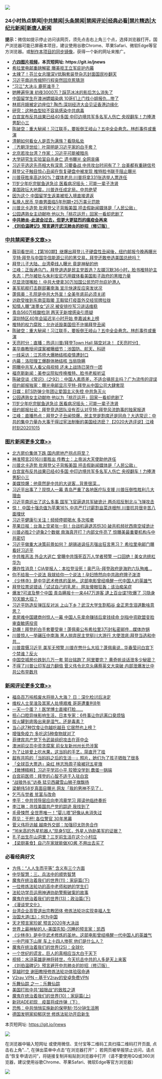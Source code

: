 ![](https://raw.githubusercontent.com/fqnews/bnews/master/64photo/fqnews-qr.jpg)

<div id="tt">
<h3>24小时热点禁闻|<a href="#%E4%B8%AD%E5%85%B1%E7%A6%81%E9%97%BB%E6%9B%B4%E5%A4%9A%E6%96%87%E7%AB%A0">中共禁闻</a>|<a href="#%E5%9B%BE%E7%89%87%E6%96%B0%E9%97%BB%E6%9B%B4%E5%A4%9A%E6%96%87%E7%AB%A0">头条禁闻</a>|<a href="#%E6%96%B0%E9%97%BB%E8%AF%84%E8%AE%BA%E6%9B%B4%E5%A4%9A%E6%96%87%E7%AB%A0">禁闻评论|<a href="#%E5%BF%85%E7%9C%8B%E7%BB%8F%E5%85%B8%E5%A5%BD%E6%96%87">经典必看|<a href="/video.md#%E7%A6%81%E7%89%87%E7%B2%BE%E9%80%89">禁片精选</a>|<a href="https://github.com/fqnews/djy/blob/master/gb/nf1351518.md#1">大纪元新闻</a>|<a href="https://github.com/fqnews/ntdtv/blob/master/gb/prog204.md#1">新唐人新闻</a></h3>
<div><b>提示：</b>微信如提示停止访问该网页，须先点击右上角三个点，选择浏览器打开。国产浏览器可能已屏蔽本项目，建议使用谷歌Chrome、苹果Safari、微软Edge等官方浏览器。或<a href="https://github.com/fqnews/bnews/blob/master/%E5%88%B6%E4%BD%9Cgit%E7%A6%81%E9%97%BB%E9%95%9C%E5%83%8F.md">制作本项目的同步镜像</a>，获得一个新的网址来推广。</div>
<ul>
<li><b><a href="http://d1.bdrive.tk/64.mp4" target="_blank">六四图片视频</a>，本页短网址: https://git.io/jnews</b></li>
<li><a href="/cbnews/20201015/1414290.md">希拉里电邮重磅解密 曝美拒王立军庇护内幕</a></li>
<li><a href="/baitai/20201015/1414345.md">太辣了！芬兰女总理深V低胸套装登杂志封面国民吵翻天</a></li>
<li><a href="/headline/20201015/1414421.md">习近平南巡传缩短行程突然回京惹猜测</a></li>
<li><a href="/comments/20201015/1414314.md">“习江”大决斗 鹿死谁手？</a></li>
<li><a href="/yule/20201016/1414725.md">她睡遍导演 初夜3000万？踩范冰冰的影后怎么消失了</a></li>
<li><a href="/cnnews/20201016/1414612.md">中国留学生在澳洲嫖娼染病 10哥们上门找小姐报仇…惨了</a></li>
<li><a href="/cnnews/20201015/1414325.md">林郑月娥被定边座位? 陶杰:深圳经济大会见证香港边缘化</a></li>
<li><a href="/cnnews/20201016/1414540.md">研究：这种血型较不容易感染中共病毒</a></li>
<li><a href="/topimagenews/20201015/1414487.md">白宫宣布反共战果已经40多国 中印边境共军多名军人伤亡 央视翻车！力捧渣男配小三</a></li>
<li><a href="/cbnews/20201016/1414720.md">陈破空：重大秘闻！习江联手，要扳倒王岐山？五中全会悬念。林彪事件或重演</a></li>
<li><a href="/lifebaike/20201016/1414813.md">清朝如何看女人是否为满族？看隐私处</a></li>
<li><a href="/ssgc/20201016/1414588.md">〖兲朝浮世绘〗叶简明是习近平家的白手套？</a></li>
<li><a href="/cnnews/20201016/1414746.md">北京若攻台湾？作家：习近平可能被暗杀</a></li>
<li><a href="/cnnews/20201015/1414322.md">大学研究生实验室自杀身亡 遗书曝光 全网哀痛</a></li>
<li><a href="/cnnews/20201015/1414428.md">习近平选这先亮相大有深意 习要备战 中共攻台时间有了？ 台美都有重磅信号</a></li>
<li><a href="/cbnews/20201015/1414414.md">拜登父子触目惊心丑闻在恢复硬盘中被发现 推特脸书联手阻止曝光</a></li>
<li><a href="/cnnews/20201016/1414815.md">川普获胜率高达90%？媒体老总:川普将拿331张选举人票连任</a></li>
<li><a href="/cbnews/20201016/1414509.md">11岁少年吃完鱿鱼送急诊 医看病况摇头：可能一辈子洗肾</a></li>
<li><a href="/bannedvideo/20201016/1414867.md">美国政坛大地震，川普连任成定局，中共绝望</a></li>
<li><a href="/lifebaike/20201015/1414320.md">因为这个 中国留学生返美被拒入境直接遣返</a></li>
<li><a href="/lifebaike/20201015/1414321.md">私换人民币 华裔男面临5年刑期+25万美元罚款</a></li>
<li><a href="/topimagenews/20201016/1414577.md">川普北卡造势 批拜登父子背叛美国 抨击假新闻媒体是「人民公敌」</a></li>
<li><a href="/cbnews/20201016/1414510.md">公园遇熟女主动献吻 他以为「桃花运开」回家一看却悲剧了</a></li>
<li><b><a href="/comments/20200211/1275071.md" target="_blank">中共肺炎-此波会过去，但更大更猛烈的瘟疫会再来</a></b></li>
<li><b><a href="/comments/20200207/1272816.md" target="_blank">《刘伯温碑记》预言避开武汉肺炎的妙招（修订版）</a></b></li>
</ul>
</div>

<div class="catlist">
<h3><a href="/cbnews/" target="_blank">中共禁闻</a><span><a href="/cbnews/" target="_blank" rel="nofollow">更多文章>></a></span></h3>
<ul>
<li><a href="/cbnews/20201016/1414941.md" target="_blank">薇羽看世间：【第160期】继爆出拜登儿子硬盘性丑闻後，纽约邮报今晚再曝光亨特·拜登与中国华信能源公司的黑交易，拜登还敢参选美国总统吗？</a></li>
<li><a href="/cbnews/20201016/1414929.md" target="_blank">拜登儿子大陆、台湾牵线人曝光 竟是神秘的他</a></li>
<li><a href="/cbnews/20201016/1414894.md" target="_blank">江峰：正版通乌门，拜登退选是民主党首选？左媒沉默36小时，脸书推特护主失态；巴尔被批与朱利安尼巧用媒体看美国影子政府的黑暗力量</a></li>
<li><a href="/cbnews/20201016/1414883.md" target="_blank">尽显流氓嘴脸！ 中共大使拿30万加国公民恐吓勿庇护港人</a></li>
<li><a href="/cbnews/20201016/1414849.md" target="_blank">美军航舰打击群部署南海 宣示快速反应突发状况</a></li>
<li><a href="/cbnews/20201016/1414832.md" target="_blank">蓬佩奥：孔院是中共大外宣！全美年底前必须关闭</a></li>
<li><a href="/cbnews/20201016/1414792.md" target="_blank">访欧受挫到东南亚取暖 王毅猛打疫苗外交经贸牌拉拢</a></li>
<li><a href="/cbnews/20201016/1414791.md" target="_blank">知情人曝“泼墨女”近况 被安排抄写习讲话维稳</a></li>
<li><a href="/cbnews/20201016/1414790.md" target="_blank">青岛560万核酸检测 两天无新增感染引质疑</a></li>
<li><a href="/cbnews/20201016/1414789.md" target="_blank">深圳特区40年会延迟半小时开始 李嘉诚未上榜</a></li>
<li><a href="/cbnews/20201016/1414765.md" target="_blank">推特的权力腐败：允许诋毁美国但不许揭拜登丑闻</a></li>
<li><a href="/cbnews/20201016/1414720.md" target="_blank">陈破空：重大秘闻！习江联手，要扳倒王岐山？五中全会悬念。林彪事件或重演</a></li>
<li><a href="/cbnews/20201016/1414635.md" target="_blank">天亮时分：直播：热评川普/拜登Town Hall 隔空对决！【天亮时分】</a></li>
<li><a href="/cbnews/20201016/1414593.md" target="_blank">美华裔教授间谍案被曝细节：涉国防、航天、科研</a></li>
<li><a href="/cbnews/20201016/1414592.md" target="_blank">一线采访：江苏师大爆肺结核疫情遭封口</a></li>
<li><a href="/cbnews/20201016/1414591.md" target="_blank">内幕：洛阳理工爆群体肺结核 当局隐瞒</a></li>
<li><a href="/cbnews/20201016/1414578.md" target="_blank">网曝中共军人看父母视频 还未上战场已哭作一团</a></li>
<li><a href="/cbnews/20201016/1414565.md" target="_blank">福克斯新闻：美参议院拟传唤推特、脸书老板听证</a></li>
<li><a href="/cbnews/20201016/1414551.md" target="_blank">陈破空谈《常识》（之92）：中国人素质差，不适合搞民主吗？广为流传的谬误</a></li>
<li><a href="/cbnews/20201016/1414547.md" target="_blank">纽约邮报独家：曝光电邮显示亨特-拜登从中国公司大肆套现</a></li>
<li><a href="/cbnews/20201016/1414537.md" target="_blank">日媒：BTS防弹少年团让爱国主义失控 中共急灭火</a></li>
<li><a href="/cbnews/20201016/1414510.md" target="_blank">公园遇熟女主动献吻 他以为「桃花运开」回家一看却悲剧了</a></li>
<li><a href="/cbnews/20201016/1414509.md" target="_blank">11岁少年吃完鱿鱼送急诊 医看病况摇头：可能一辈子洗肾</a></li>
<li><a href="/cbnews/20201016/1414501.md" target="_blank">纽约邮报社论：拜登竞选团队没有否认对亨特-拜登风流韵事的独家报道</a></li>
<li><a href="/cbnews/20201015/1414454.md" target="_blank">江峰：直播热点：拜登之子丑闻惊爆，民主党是割席还是同舟？大选常识：中共的集中力量办大事干得过宪法制衡的美国经济麽？【2020大选评说】江峰时刻20201015</a></li>

</ul>
</div>
<div class="catlist">
<h3><a href="/topimagenews/" target="_blank">图片新闻</a><span><a href="/topimagenews/" target="_blank" rel="nofollow">更多文章>></a></span></h3>
<ul>
<li><a href="/topimagenews/20201016/1414946.md" target="_blank">北方房价集体下跌 国内房地产拐点将至？</a></li>
<li><a href="/topimagenews/20201016/1414788.md" target="_blank">神准预言2016川普胜出 传教士：上帝派大天使助他连任</a></li>
<li><a href="/topimagenews/20201016/1414577.md" target="_blank">川普北卡造势 批拜登父子背叛美国 抨击假新闻媒体是「人民公敌」</a></li>
<li><a href="/topimagenews/20201015/1414487.md" target="_blank">白宫宣布反共战果已经40多国 中印边境共军多名军人伤亡 央视翻车！力捧渣男配小三</a></li>
<li><a href="/topimagenews/20201015/1414211.md" target="_blank">美媒惊爆：他竟然是中共的大说客&#8230;背景很深&#8230;</a></li>
<li><a href="/topimagenews/20201014/1413834.md" target="_blank">习近平出事了？现惊人一幕 青岛严重了各地医疗队支援 川普压倒性胜利几大理由</a></li>
<li><a href="/topimagenews/20201014/1413822.md" target="_blank">习近平南巡出了这么多事 国军飞官逼退共军破诡计 两杀招反制北斗飞弹攻击</a></li>
<li><a href="/topimagenews/20201014/1413721.md" target="_blank">惊！ 中国十强总值为苹果16% 中共严打讨薪割韭菜连根刨 川普抗共很辛苦八面埋伏</a></li>
<li><a href="/topimagenews/20201014/1413546.md" target="_blank">习近平健康引关注！频频停顿喝水 多次咳嗽</a></li>
<li><a href="/topimagenews/20201014/1413454.md" target="_blank">苹果日报：台海上空紧张一刻！台战机逼退苏恺30 破共机频扰西南空域诡计</a></li>
<li><a href="/topimagenews/20201014/1413242.md" target="_blank">川普必胜2个迹象2个数据 南海真开打？内部文件亮了 惊曝美最重要机构与中共密切</a></li>
<li><a href="/topimagenews/20201013/1413145.md" target="_blank">习近平做重大决策前景如何？ 胡锡进讽任志强出狂言黑习？ 希拉里电邮门曝看好习近平</a></li>
<li><a href="/topimagenews/20201013/1413095.md" target="_blank">中共推恶法 外企大逃亡 曾曝中共饿死百万人学者预警 一口回绝！美女总统杠华为</a></li>
<li><a href="/topimagenews/20201013/1412954.md" target="_blank">爆炸性消息！CIA举报人：本拉登没死！奥巴马-拜登政府是海豹六队殉难…</a></li>
<li><a href="/topimagenews/20201013/1412852.md" target="_blank">你不给我一个说法 我就给你一个说法！孕妇愤然向中共政府牌子泼漆</a></li>
<li><a href="/comments/20201013/1412612.md" target="_blank">《少林寺》是中华武术修炼的圣地，这部电影曾经唤醒一代中国人的英雄气</a></li>
<li><a href="/topimagenews/20201013/1412639.md" target="_blank">拜登拉票说错话「试试自己的乳房」 网友傻眼狂轰：该治痴呆症</a></li>
<li><a href="/topimagenews/20201012/1412597.md" target="_blank">爆发?可波及整个中国 青岛瞒报十一来447万游客 逮上百台谍?吹爆了 习隐身10天酿大招？</a></li>
<li><a href="/topimagenews/20201012/1412563.md" target="_blank">习近平防造反弹压反对派 上山下乡？武汉大学生割稻谷 金正恩含泪道歉啥意思？</a></li>
<li><a href="/topimagenews/20201012/1412531.md" target="_blank">卖房难中国建商创惊人一幕 中国人先拿命赚钱后拿钱续命 剑指中资欧盟变脸审查敏感投资</a></li>
<li><a href="/topimagenews/20201012/1412355.md" target="_blank">劲爆！拜登的白手套要受审！蓬佩奥公布希拉里3万封私密邮件…媒体炸锅</a></li>
<li><a href="/topimagenews/20201012/1412097.md" target="_blank">川普惊人一举碾压中南海 黑人抛弃民主党挺川大游行 大使泄底:拜登当选和中共&#8230;</a></li>
<li><a href="/topimagenews/20201012/1412078.md" target="_blank">川普震慑习近平 美军无预警 川普在憋什么大招？蓬佩奥说.. 华春莹问白宫下个禁谁？反火</a></li>
<li><a href="/topimagenews/20201011/1412001.md" target="_blank">中国空城房价跌到几万一套 郭台铭跑了 阿里要完？ 黄奇帆谈话泄多少秘密？</a></li>
<li><a href="/topimagenews/20201010/1411589.md" target="_blank">不得了川普让印军战力翻倍 菅义伟令北京头痛蔡英文大突破 内部泄爆发比中共公布早数月</a></li>

</ul>
</div>
<div class="catlist">
<h3><a href="/comments/" target="_blank">新闻评论</a><span><a href="/comments/" target="_blank" rel="nofollow">更多文章>></a></span></h3>
<ul>
<li><a href="/comments/20201016/1414995.md" target="_blank">福岛百万吨核废水将排入大海？ 日：深化检讨后决定</a></li>
<li><a href="/comments/20201016/1414983.md" target="_blank">维权人士吴淦及其家人处境艰难 哥哥遭重判8年</a></li>
<li><a href="/comments/20201016/1414938.md" target="_blank">一天一个蛋？！医学博士直接打脸&#8230;&#8230;</a></li>
<li><a href="/comments/20201016/1414937.md" target="_blank">担心口腔异味影响生活，日本专家：6件事让你远离口臭烦恼</a></li>
<li><a href="/comments/20201016/1414936.md" target="_blank">拔火罐到底吸出来是湿气，还是毒素？</a></li>
<li><a href="/comments/20201016/1414935.md" target="_blank">当心这7种饮食让你越吃越丑 它居然也上榜？</a></li>
<li><a href="/comments/20201016/1414934.md" target="_blank">增强免疫力 多吃这5种食物就对了</a></li>
<li><a href="/comments/20201016/1414919.md" target="_blank">菲律宾共产党下令武装组织攻击在菲中企</a></li>
<li><a href="/comments/20201016/1414918.md" target="_blank">澳洲前议员中资贪腐案 前女友新州州长恐涉案</a></li>
<li><a href="/comments/20201016/1414917.md" target="_blank">为了让娃爱上吃水果，这当妈的手艺，简直开了挂</a></li>
<li><a href="/comments/20201016/1414916.md" target="_blank">超有共鸣的「当妈妈之后的生活⋯」照片，她们为了孩子牺牲了很多</a></li>
<li><a href="/comments/20201016/1414903.md" target="_blank">「全球百大票选」染红 林志玲周子瑜被冠五星旗</a></li>
<li><a href="/comments/20201016/1414862.md" target="_blank">【微博精粹】习近平学邓小平 狡猾没学到 蠢蛋一锅端</a></li>
<li><a href="/comments/20201016/1414831.md" target="_blank">白宫前医师：拜登的心智不适于入驻白宫</a></li>
<li><a href="/comments/20201016/1414830.md" target="_blank">“战狼外长”访泰 猛见西藏雪山狮子旗飘扬</a></li>
<li><a href="/comments/20201016/1414829.md" target="_blank">梁朝伟58岁真面目曝光 网友「我的男神不见了」</a></li>
<li><a href="/comments/20201016/1414809.md" target="_blank">乞丐与觉者 贫富与改命</a></li>
<li><a href="/comments/20201016/1414808.md" target="_blank">李平：中共领导层应向李鸿章学习 拜读他临终奏折</a></li>
<li><a href="/comments/20201016/1414807.md" target="_blank">李江琳：寻找美国共产党的踪迹 我找到了</a></li>
<li><a href="/comments/20201016/1414806.md" target="_blank">毛骨悚然 全世界唯一！“婴儿塔”好像从未消失过</a></li>
<li><a href="/comments/20201016/1414805.md" target="_blank">荐见：干杯! 各位警官 30年黑幕</a></li>
<li><a href="/comments/20201016/1414760.md" target="_blank">菅义伟将访越 越南外交部：加强印太防务合作</a></li>
<li><a href="/comments/20201016/1414759.md" target="_blank">“16米高的外星机器人”现身51区，外星人协助美军的证据？</a></li>
<li><a href="/comments/20201016/1414758.md" target="_blank">孔子出生在山洞里？三岁前生活在这个小村庄</a></li>
<li><a href="/comments/20201016/1414757.md" target="_blank">【梁厨美食】自己在家就能做XO酱 不用出去买了</a></li>

</ul>
</div>

<div class="catlist">
<h3>必看经典好文</h3>
<ul>
<li><a href="/comments/20200720/1363377.md" target="_blank">方伟：“人人生而平等” 含义有三个方面</a></li>
<li><a href="/comments/20200605/783248.md" target="_blank">中华智慧：三、兵法中的顺势智慧</a></li>
<li><a href="/topimagenews/20180530/950691.md" target="_blank">魔鬼在统治着我们的世界(11)：家庭篇(下)</a></li>
<li><a href="/cbnews/20200702/1354550.md" target="_blank">一位修炼法轮功的高中老师和她的学生们</a></li>
<li><a href="/cbnews/20170626/780479.md" target="_blank">法轮功学员运用神通协助警察破案的故事</a></li>
<li><a href="/topimagenews/20180602/951960.md" target="_blank">魔鬼在统治着我们的世界(13)：政治篇(下)</a></li>
<li><a href="/comments/20200521/783167.md" target="_blank">《漫谈党文化》</a></li>
<li><a href="/comments/20200528/1335859.md" target="_blank">台湾企业高管退出宗教团体 修炼法轮功实现幸福人生</a></li>
<li><a href="/cbnews/20180311/913065.md" target="_blank">治国大道(五)：何为中国</a></li>
<li><a href="/topimagenews/20200513/1327828.md" target="_blank">天才预言家珍妮 预言2020年大决战</a></li>
<li><a href="/comments/20200605/783244.md" target="_blank">世界上最神秘的人-美国先知-沉睡的预言家：凯西</a></li>
<li><a href="/comments/20201013/1412612.md" target="_blank">《少林寺》是中华武术修炼的圣地，这部电影曾经唤醒一代中国人的英雄气</a></li>
<li><a href="/cbnews/20200611/1343057.md" target="_blank">一中巴摔下山崖 车上十四人惨死 他们是什么人？</a></li>
<li><a href="/comments/20181017/1014654.md" target="_blank">魔鬼在统治着我们的世界(25)：全球化</a></li>
<li><a href="/comments/20200621/1348067.md" target="_blank">一个世纪的谎言，巨人的真相应当大白于天下</a></li>
<li><a href="/comments/20200623/1273653.md" target="_blank">视频：水浒英雄是神将转世，今天抗击中共的人多是天上来客</a></li>
<li><a href="/comments/20200207/1272816.md" target="_blank">《刘伯温碑记》预言避开中共肺炎的妙招（修订版）</a></li>
<li><a href="/comments/20200511/1322384.md" target="_blank">穿越时空 谢田教授修炼法轮功体验宿命通</a></li>
<li><a href="/comments/20200112/1257608.md" target="_blank">V2ray VPN &#8211; 基于V2ray的安卓免费VPN</a></li>
<li><a href="/tculture/20170710/789533.md" target="_blank">乐舞仙踪 之一：乐舞仙踪</a></li>
<li><a href="/comments/20200731/1372471.md" target="_blank">美国打败中共“超限战”的致胜之道</a></li>
<li><a href="/topimagenews/20180529/950153.md" target="_blank">魔鬼在统治着我们的世界(10)：家庭篇(上)</a></li>
<li><a href="/headline/20200908/1392940.md" target="_blank">新冠ADE初现　疫苗将成炸弹（下）</a></li>
<li><a href="/baitai/20200711/1359005.md" target="_blank">恐怖：中共悄悄实施新的保甲制-15分钟生活圈</a></li>
<li><a href="/comments/20200722/1364497.md" target="_blank">德国发明家抑郁厌世 修炼法轮功开启新生</a></li>

</ul>
</div>

本页短网址: https://git.io/jnews

![](https://raw.githubusercontent.com/fqnews/bnews/master/64photo/fqnews-qr.jpg)

在浏览器中输入短网址 或使用微信、支付宝等二维码工具扫描二维码打开页面, 点击右上角"...", 在弹出菜单中点击“在浏览器打开”； 若网页被举报禁止访问，请点击“恢复申请访问”，将链接复制并粘贴到浏览器中打开（请不要使用QQ或360浏览器，建议使用谷歌Chrome、苹果Safari、微软Edge等官方浏览器）

![](https://raw.githubusercontent.com/fqnews/bnews/master/64photo/wx.jpg)